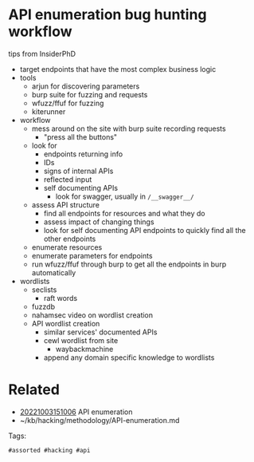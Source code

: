 # API enumeration bug hunting workflow
tips from InsiderPhD
- target endpoints that have the most complex business logic
- tools
  - arjun for discovering parameters
  - burp suite for fuzzing and requests
  - wfuzz/ffuf for fuzzing
  - kiterunner
- workflow
  - mess around on the site with burp suite recording requests
    - "press all the buttons"
  - look for
    - endpoints returning info
    - IDs
    - signs of internal APIs
    - reflected input
    - self documenting APIs
      - look for swagger, usually in `/__swagger__/`
  - assess API structure
    - find all endpoints for resources and what they do
    - assess impact of changing things
    - look for self documenting API endpoints to quickly find all the other endpoints
  - enumerate resources
  - enumerate parameters for endpoints
  - run wfuzz/ffuf through burp to get all the endpoints in burp automatically
- wordlists
  - seclists
    - raft words
  - fuzzdb
  - nahamsec video on wordlist creation
  - API wordlist creation
    - similar services' documented APIs
    - cewl wordlist from site
      - waybackmachine
    - append any domain specific knowledge to wordlists

# Related

- [20221003151006](/zet/20221003151006/README.md) API enumeration
- ~/kb/hacking/methodology/API-enumeration.md

Tags:

    #assorted #hacking #api
